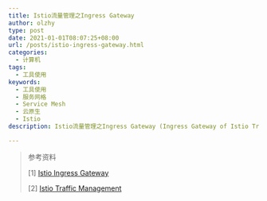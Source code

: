 ```yaml
---
title: Istio流量管理之Ingress Gateway
author: olzhy
type: post
date: 2021-01-01T08:07:25+08:00
url: /posts/istio-ingress-gateway.html
categories:
  - 计算机
tags:
  - 工具使用
keywords:
  - 工具使用
  - 服务网格
  - Service Mesh
  - 云原生
  - Istio
description: Istio流量管理之Ingress Gateway (Ingress Gateway of Istio Traffic Management)

---
```




> 参考资料
>
> [1] [Istio Ingress Gateway](https://istio.io/latest/docs/tasks/traffic-management/ingress/ingress-control/)
>
> [2] [Istio Traffic Management](https://istio.io/latest/docs/concepts/traffic-management/)